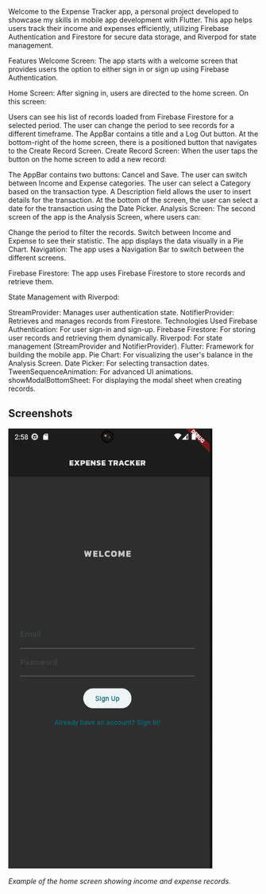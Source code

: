 Welcome to the Expense Tracker app, a personal project developed to showcase my skills in mobile app development with Flutter. This app helps users track their income and expenses efficiently, utilizing Firebase Authentication and Firestore for secure data storage, and Riverpod for state management.

Features
Welcome Screen:
The app starts with a welcome screen that provides users the option to either sign in or sign up using Firebase Authentication.

Home Screen:
After signing in, users are directed to the home screen. On this screen:

Users can see his list of records loaded from Firebase Firestore for a selected period.
The user can change the period to see records for a different timeframe.
The AppBar contains a title and a Log Out button.
At the bottom-right of the home screen, there is a positioned button that navigates to the Create Record Screen.
Create Record Screen:
When the user taps the button on the home screen to add a new record:

The AppBar contains two buttons: Cancel and Save.
The user can switch between Income and Expense categories.
The user can select a Category based on the transaction type.
A Description field allows the user to insert details for the transaction.
At the bottom of the screen, the user can select a date for the transaction using the Date Picker.
Analysis Screen:
The second screen of the app is the Analysis Screen, where users can:

Change the period to filter the records.
Switch between Income and Expense to see their statistic.
The app displays the data visually in a Pie Chart.
Navigation:
The app uses a Navigation Bar to switch between the different screens.

Firebase Firestore:
The app uses Firebase Firestore to store records and retrieve them.

State Management with Riverpod:

StreamProvider: Manages user authentication state.
NotifierProvider: Retrieves and manages records from Firestore.
Technologies Used
Firebase Authentication: For user sign-in and sign-up.
Firebase Firestore: For storing user records and retrieving them dynamically.
Riverpod: For state management (StreamProvider and NotifierProvider).
Flutter: Framework for building the mobile app.
Pie Chart: For visualizing the user's balance in the Analysis Screen.
Date Picker: For selecting transaction dates.
TweenSequenceAnimation: For advanced UI animations.
showModalBottomSheet: For displaying the modal sheet when creating records.
## Screenshots

![Home Screen](assets/imgs_description/welcome.png)

*Example of the home screen showing income and expense records.*
